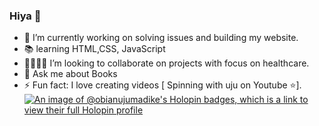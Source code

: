 ### Hiya 👋



- 🔭 I’m currently working on solving issues and building my website.
- 📚 learning HTML,CSS, JavaScript
- 👨‍👩‍👧‍👦 I’m looking to collaborate on projects with focus on healthcare.
- 💬 Ask me about Books
- ⚡ Fun fact: I love creating videos [ Spinning with uju on Youtube ⭐️].
[![An image of @obianujumadike's Holopin badges, which is a link to view their full Holopin profile](https://holopin.me/obianujumadike)](https://holopin.io/@obianujumadike)
